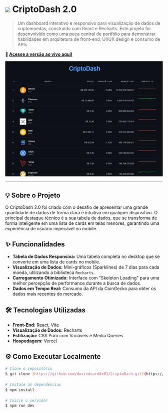 # <img src="CriptoDash.png" width="40" /> CriptoDash 2.0

> Um dashboard interativo e responsivo para visualização de dados de criptomoedas, construído com React e Recharts. Este projeto foi desenvolvido como uma peça central de portfólio para demonstrar habilidades em arquitetura de front-end, UI/UX design e consumo de APIs.

**🚀 [Acesse a versão ao vivo aqui!](https://cripto-dash-gold.vercel.app/)**

![Prévia do CriptoDash em ação](CapturatelaCriptoDash.png)

---

## 💡 Sobre o Projeto

O CriptoDash 2.0 foi criado com o desafio de apresentar uma grande quantidade de dados de forma clara e intuitiva em qualquer dispositivo. O principal destaque técnico é a sua tabela de dados, que se transforma de forma inteligente em uma lista de cards em telas menores, garantindo uma experiência de usuário impecável no mobile.

## ✨ Funcionalidades

* **Tabela de Dados Responsiva:** Uma tabela completa no desktop que se converte em uma lista de cards no mobile.
* **Visualização de Dados:** Mini-gráficos (Sparklines) de 7 dias para cada moeda, utilizando a biblioteca `Recharts`.
* **Carregamento Otimizado:** Interface com "Skeleton Loading" para uma melhor percepção de performance durante a busca de dados.
* **Dados em Tempo Real:** Consumo da API da CoinGecko para obter os dados mais recentes do mercado.

## 🛠️ Tecnologias Utilizadas

* **Front-End:** React, Vite
* **Visualização de Dados:** Recharts
* **Estilização:** CSS Puro com Variáveis e Media Queries
* **Hospedagem:** Vercel

## ⚙️ Como Executar Localmente

```bash
# Clone o repositório
$ git clone [https://github.com/davieduard0x01/CriptoDash.git](https://github.com/davieduard0x01/CriptoDash.git)

# Instale as dependências
$ npm install

# Inicie o servidor
$ npm run dev
